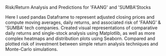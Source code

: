 Risk/Return Analysis and Predictions for 'FAANG' and 'SUMBA'Stocks

Here I used pandas Dataframe to represent adjusted closing prices and compute moving averages, daily returns, and associated risk of 'FAANG' & 'SUMBA' tech companies.
Created visual representations of comparative daily returns and single-stock analysis using Matplotlib, as well as more complex heatmaps and distribution plots using Seaborn.
Compared and plotted risk of investment between simple return analysis techniques and Monte-Carlo simulations.
